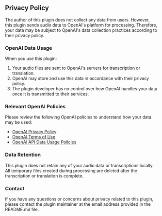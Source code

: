 ## Privacy Policy

The author of this plugin does not collect any data from users. However, this plugin sends audio data to OpenAI's platform for processing. Therefore, your data may be subject to OpenAI's data collection practices according to their privacy policy.

### OpenAI Data Usage

When you use this plugin:

1. Your audio files are sent to OpenAI's servers for transcription or translation.
2. OpenAI may store and use this data in accordance with their privacy policy.
3. The plugin developer has no control over how OpenAI handles your data once it is transmitted to their services.

### Relevant OpenAI Policies

Please review the following OpenAI policies to understand how your data may be used:

- [OpenAI Privacy Policy](https://openai.com/policies/privacy-policy)
- [OpenAI Terms of Use](https://openai.com/policies/terms-of-use)
- [OpenAI API Data Usage Policies](https://openai.com/policies/api-data-usage-policies)

### Data Retention

This plugin does not retain any of your audio data or transcriptions locally. All temporary files created during processing are deleted after the transcription or translation is complete.

### Contact

If you have any questions or concerns about privacy related to this plugin, please contact the plugin maintainer at the email address provided in the README.md file.
